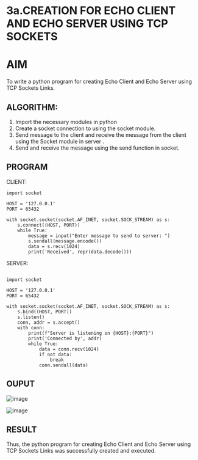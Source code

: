 # 3a.CREATION FOR ECHO CLIENT AND ECHO SERVER USING TCP SOCKETS
# AIM
To write a python program for creating Echo Client and Echo Server using TCP
Sockets Links.
## ALGORITHM:
1. Import the necessary modules in python
2. Create a socket connection to using the socket module.
3. Send message to the client and receive the message from the client using the Socket module in
 server .
4. Send and receive the message using the send function in socket.
## PROGRAM

CLIENT:

```
import socket

HOST = '127.0.0.1'
PORT = 65432

with socket.socket(socket.AF_INET, socket.SOCK_STREAM) as s:
    s.connect((HOST, PORT))
    while True:
        message = input("Enter message to send to server: ")
        s.sendall(message.encode())
        data = s.recv(1024)
        print('Received', repr(data.decode()))

```

SERVER:

```

import socket

HOST = '127.0.0.1'
PORT = 65432

with socket.socket(socket.AF_INET, socket.SOCK_STREAM) as s:
    s.bind((HOST, PORT))
    s.listen()
    conn, addr = s.accept()
    with conn:
        print(f"Server is listening on {HOST}:{PORT}")
        print('Connected by', addr)
        while True:
            data = conn.recv(1024)
            if not data:
                break
            conn.sendall(data)
```

## OUPUT

![image](https://github.com/user-attachments/assets/b2482ca1-2ea8-436c-b09f-0251e53be6d1)

![image](https://github.com/user-attachments/assets/ee022b5c-f7b7-4cb5-8744-c025f9f1ade4)


## RESULT
Thus, the python program for creating Echo Client and Echo Server using TCP Sockets Links 
was successfully created and executed.
